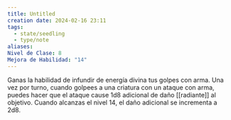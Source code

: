 ```yaml
---
title: Untitled
creation date: 2024-02-16 23:11
tags:
  - state/seedling
  - type/note
aliases: 
Nivel de Clase: 8
Mejora de Habilidad: "14"
---
```

Ganas la habilidad de infundir de energía divina tus golpes con arma. Una vez por turno, cuando
golpees a una criatura con un ataque con arma, puedes hacer que el ataque cause 1d8 adicional de daño [[radiante]] al objetivo. Cuando alcanzas el nivel 14, el daño adicional se incrementa a 2d8.





